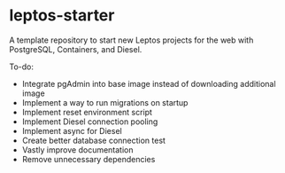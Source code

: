 # leptos-starter
A template repository to start new Leptos projects for the web with PostgreSQL, Containers, and Diesel.

To-do:
- Integrate pgAdmin into base image instead of downloading additional image
- Implement a way to run migrations on startup
- Implement reset environment script
- Implement Diesel connection pooling
- Implement async for Diesel
- Create better database connection test
- Vastly improve documentation
- Remove unnecessary dependencies